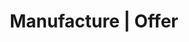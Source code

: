 ---
title: "Manufacture | Offer"
description: "Respond to the challenges of companies who want to transform themselves sustainably."
image: "images/offer.png"
draft: false

############################# Target ############################
target:
  enable: true
  title: "_We are fundamentally transforming organizations"

  statement:
    description: "According to Gartner, the most successful software engineering teams get results:"
    figures:
      - number: "53%"
        details: "superior in terms of **experience** and **productivity** of their **employees**"
      - number: "37%"
        details: "superior in terms of **attraction** and **loyalty** of their **customers**"
    source:
      label: "*Source : 2020 Gartner Software Engineering Teams Survey"
      url: "https://www.gartner.com/smarterwithgartner/3-ways-to-make-your-software-engineering-team-50-more-effective"


############################# Dimensions ############################
dimensions:
  enable: true

  description: "Technical coaching responds to the challenges of companies who want **to transform themselves sustainably** by acting on 4 dimensions:"

  levels:
    - name: "Team"
      description: "More engagement, sharing, collaboration"
      image: "images/offer/level-team.png"
    - name: "Management"
      description: "More visibility and better cost control"
      image: "images/offer/level-management.png"
    - name: "Organization"
      description: "Culture of continuous improvement"
      image: "images/offer/level-organisation.png"
    - name: "External"
      description: "Greater value added by the products developed"
      image: "images/offer/level-external.png"


############################# Approach ############################
approach:
  enable: true
  title: "_Our technical excellence at the service of efficiency"

  statement:
    description: "So that your teams regain **full mastery of their code** and **of their pipeline:**"
    actions:
      - description: "We instill **a culture of continuous improvement** within teams and **increase their skills** in their development practices"
      - description: "We work **in immersion in the teams** and develop with them **the functionalities of the backlog** directly on their code base"

  outcomes:
    - description: "Greater mastery to **make delivery more reliable**"
      items:
        - name: "**Feedback loop** is **reduced**"
        - name: "**Delivery processes** are **improved**"
        - name: "**Continuous improvement** is **maintained**"
    - description: "Greater mastery to **foster systemic impact**"
      items:
        - name: "The teams **share** their knowledge with **passion**"
        - name: "The **outreach** within the organization captures **talents** and **new projects**"
        - name: "The **quality of the products** developed attracts and retains more **customers**"


############################# Coaching ############################
coaching:
  enable: true
  title: "_Our coaching adapts to the needs of each team"

  statement: "With **several levels of support** and intervention formats"

  formats:
    - name: "Team coaching"
      image: "images/offer/coaching-team.png"
      practices:
        - name: "Learning Hours"
          description: "Learn and implement new practices through training (kata, etc.)"
        - name: "Mob Programming (whole or part team)"
          description: "Develop a backlog functionality by applying the best practices seen during the learning hours"
    - name: "Individual coaching"
      image: "images/offer/coaching-individual.png"
      practices:
        - name: "Pair Programming"
          description: "Solve problems encountered during Mob sessions or to deepen specific practices"


############################# Method ############################
method:
  enable: true

  statement: "With **a focus on people** to gain autonomy"

  description: "To promote acceptable and sustainable skills development, we alternate:"
  items:
    - label: "\"in\" cycles: where the coach is immersed in the team"
    - label: "\"out\" cycles: where the coach temporarily fades away"

  cycles:
    - name: "\"IN\" CYCLE"
      description: "The technical coach accompanies the team in a coaching session (collective or individual)"
    - name: "\"OUT\" CYCLE"
      description: "The technical coach lets the team experiment for themselves"

  details:
    - element: "The cycles follow the rhythm of the team (on 1 or 2 sprints depending on the duration or on the Program Increment if it exists)."
    - element: "At each start of the immersion cycle, the coach and the team agree on a coaching contract which will define the scope of intervention and the objectives to be achieved."

  note: "Note that although it has an impact on team delivery, the technical coach does not take development tasks individually."


############################# Results ############################
results:
  enable: true
  title: "_Our results are visible and the impacts durable"

  statement:
    description: "It is measured **during and after** technical coaching accompaniment"
    image: "images/offer/results_fr.png" 
    note: "Accompaniment lasts between 6 months and 1 year depending on the scope of intervention."


############################# Outcomes ############################
outcomes:
  enable: true
  
  delivery:
    description: "The **ability of teams to deliver** is improved"
    items:
      - name: "A **cultural** change is taking place within the team"
      - name: "The team is upskilling on its **development practices**"
      - name: "The team has more **commitment** and greater **autonomy**"

  passion:
    description: "The **passion of the teams** is recovered"
    items:
      - name: "Mastery reinforces **commitment**"
      - name: "The teams **share** their experience and the value acquired through what they learned"
      - name: "A **culture of improvement** is establishing over the long term"

  button:
    enable: true
    label: "Let's talk about it"
    link: "contact"
---